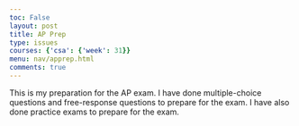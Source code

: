 ```yaml
---
toc: False
layout: post
title: AP Prep
type: issues
courses: {'csa': {'week': 31}}
menu: nav/apprep.html
comments: true
---
```


This is my preparation for the AP exam. I have done multiple-choice questions and free-response questions to prepare for the exam. I have also done practice exams to prepare for the exam.
